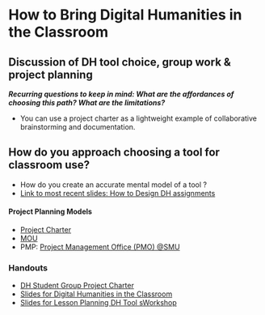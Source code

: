 # How to Bring Digital Humanities in the Classroom 
## Discussion of DH tool choice, group work & project planning

***Recurring questions to keep in mind: What are the affordances of choosing this path? What are the limitations?*** 
* You can use a project charter as a lightweight example of collaborative brainstorming and documentation.

## How do you approach choosing a tool for classroom use? 
* How do you create an accurate mental model of a tool ? 
* [Link to most recent slides: How to Design DH assignments](https://docs.google.com/presentation/d/1NfKpBmQ_zTgORmcaLemTEfF_obj16CVej2iebTTlgEc/edit)

#### Project Planning Models 

* [Project Charter](https://github.com/SouthernMethodistUniversity/intro/blob/master/sections/charters-handout.pdf) 
* [MOU](https://rc.library.uta.edu/uta-ir/handle/10106/25646)
* PMP: [Project Management Office (PMO) @SMU](https://www.smu.edu/OIT/Governance)

### Handouts
* [DH Student Group Project Charter](https://github.com/SouthernMethodistUniversity/dhclass/blob/master/sections/DHStudentGroupProjectCharter.pdf)
* [Slides for Digital Humanities in the Classroom](https://github.com/SouthernMethodistUniversity/dhclass/blob/master/sections/DigitalHumanitiesintheClassroom.pdf)
* [Slides for Lesson Planning DH Tool sWorkshop](https://github.com/SouthernMethodistUniversity/dhclass/blob/master/sections/SlidesLessonPlanningDHToolsWorkshop.pdf)
  
